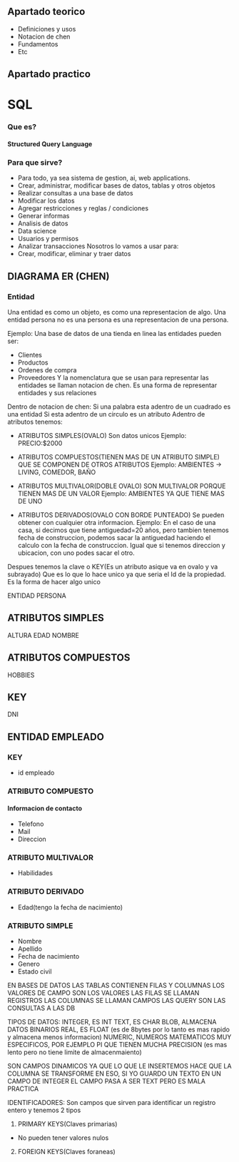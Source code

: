 ## Apartado teorico
- Definiciones y usos
- Notacion de chen
- Fundamentos
- Etc

## Apartado practico

# SQL
### Que es?
#### Structured Query Language
### Para que sirve?
- Para todo, ya sea sistema de gestion, ai, web applications.
- Crear, administrar, modificar bases de datos, tablas y otros objetos
- Realizar consultas a una base de datos
- Modificar los datos
- Agregar restricciones y reglas / condiciones
- Generar informas
- Analisis de datos
- Data science
- Usuarios y permisos
- Analizar transacciones
Nosotros lo vamos a usar para:
- Crear, modificar, eliminar y traer datos


## DIAGRAMA ER (CHEN)

### Entidad
Una entidad es como un objeto, es como una representacion de algo.
Una entidad persona no es una persona es una representacion de una persona.

Ejemplo:
Una base de datos de una tienda en linea las entidades pueden ser:
- Clientes
- Productos
- Ordenes de compra
- Proveedores
Y la nomenclatura que se usan para representar las entidades se llaman notacion de chen.
Es una forma de representar entidades y sus relaciones

Dentro de notacion de chen:
Si una palabra esta adentro de un cuadrado es una entidad
Si esta adentro de un circulo es un atributo
Adentro de atributos tenemos:

- ATRIBUTOS SIMPLES(OVALO)
Son datos unicos
Ejemplo:
PRECIO:$2000

- ATRIBUTOS COMPUESTOS(TIENEN MAS DE UN ATRIBUTO SIMPLE)
QUE SE COMPONEN DE OTROS ATRIBUTOS
Ejemplo:
AMBIENTES -> LIVING, COMEDOR, BAÑO

- ATRIBUTOS MULTIVALOR(DOBLE OVALO)
SON MULTIVALOR PORQUE TIENEN MAS DE UN VALOR
Ejemplo:
AMBIENTES YA QUE TIENE MAS DE UNO
- ATRIBUTOS DERIVADOS(OVALO CON BORDE PUNTEADO)
Se pueden obtener con cualquier otra informacion.
Ejemplo:
En el caso de una casa, si decimos que tiene antiguedad=20 años, pero tambien tenemos fecha de construccion, podemos sacar la antiguedad haciendo el calculo con la fecha de construccion. Igual que si tenemos direccion y ubicacion, con uno podes sacar el otro.

Despues tenemos la clave o KEY(Es un atributo asique va en ovalo y va subrayado)
Que es lo que lo hace unico ya que seria el Id de la propiedad.
Es la forma de hacer algo unico



ENTIDAD PERSONA
## ATRIBUTOS SIMPLES
ALTURA
EDAD
NOMBRE
## ATRIBUTOS COMPUESTOS
HOBBIES
## KEY
DNI

## ENTIDAD EMPLEADO
### KEY
- id empleado
### ATRIBUTO COMPUESTO
#### Informacion de contacto
- Telefono
- Mail
- Direccion
### ATRIBUTO MULTIVALOR
- Habilidades
### ATRIBUTO DERIVADO
- Edad(tengo la fecha de nacimiento)
### ATRIBUTO SIMPLE
- Nombre
- Apellido
- Fecha de nacimiento
- Genero
- Estado civil

EN BASES DE DATOS
LAS TABLAS CONTIENEN FILAS Y COLUMNAS
LOS VALORES DE CAMPO SON LOS VALORES
LAS FILAS SE LLAMAN REGISTROS
LAS COLUMNAS SE LLAMAN CAMPOS
LAS QUERY SON LAS CONSULTAS A LAS DB

TIPOS DE DATOS:
INTEGER, ES INT
TEXT, ES CHAR
BLOB, ALMACENA DATOS BINARIOS
REAL, ES FLOAT (es de 8bytes por lo tanto es mas rapido y almacena menos informacion)
NUMERIC, NUMEROS MATEMATICOS MUY ESPECIFICOS, POR EJEMPLO PI QUE TIENEN MUCHA PRECISION (es mas lento pero no tiene limite de almacenmaiento)

SON CAMPOS DINAMICOS YA QUE LO QUE LE INSERTEMOS HACE QUE LA COLUMNA SE TRANSFORME EN ESO, SI YO GUARDO UN TEXTO EN UN CAMPO DE INTEGER EL CAMPO PASA A SER TEXT PERO ES MALA PRACTICA

IDENTIFICADORES:
Son campos que sirven para identificar un registro entero y tenemos 2 tipos

1. PRIMARY KEYS(Claves primarias)
- No pueden tener valores nulos

2. FOREIGN KEYS(Claves foraneas)
